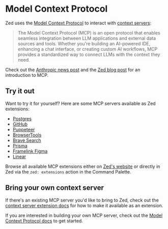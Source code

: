 # Model Context Protocol

<!-- todo! context servers link is broken -->
Zed uses the [Model Context Protocol](https://modelcontextprotocol.io/) to interact with [context servers](./context-servers.md):

> The Model Context Protocol (MCP) is an open protocol that enables seamless integration between LLM applications and external data sources and tools. Whether you're building an AI-powered IDE, enhancing a chat interface, or creating custom AI workflows, MCP provides a standardized way to connect LLMs with the context they need.

Check out the [Anthropic news post](https://www.anthropic.com/news/model-context-protocol) and the [Zed blog post](https://zed.dev/blog/mcp) for an introduction to MCP.

## Try it out

Want to try it for yourself? Here are some MCP servers available as Zed extensions:

- [Postgres](https://github.com/zed-extensions/postgres-context-server)
- [GitHub](https://github.com/LoamStudios/zed-mcp-server-github)
- [Puppeteer](https://github.com/zed-extensions/mcp-server-puppeteer)
- [BrowserTools](https://github.com/mirageN1349/browser-tools-context-server)
- [Brave Search](https://github.com/zed-extensions/mcp-server-brave-search)
- [Prisma](https://github.com/aqrln/prisma-mcp-zed)
- [Framelink Figma](https://github.com/LoamStudios/zed-mcp-server-figma)
- [Linear](https://github.com/LoamStudios/zed-mcp-server-linear)

Browse all available MCP extensions either on [Zed's website](https://zed.dev/extensions?filter=context-servers) or directly in Zed via the `zed: extensions` action in the Command Palette.

## Bring your own context server

If there's an existing MCP server you'd like to bring to Zed, check out the [context server extension docs](../extensions/context-servers.md) for how to make it available as an extension.

If you are interested in building your own MCP server, check out the [Model Context Protocol docs](https://modelcontextprotocol.io/introduction#get-started-with-mcp) to get started.
